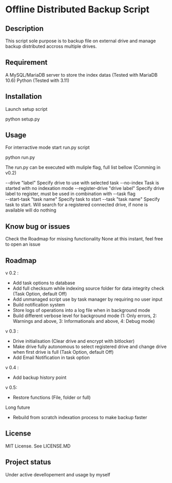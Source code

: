 # Offline Distributed Backup Script

## Description

This script sole purpose is to backup file on external drive and manage backup distributed accross multiple drives.

## Requirement

A MySQL/MariaDB server to store the index datas (Tested with MariaDB 10.6)
Python (Tested with 3.11)

## Installation

Launch setup script

 python setup.py

## Usage

For interractive mode start run.py script

 python run.py

The run.py can be executed with muliple flag, full list bellow (Comming in v0.2)

--drive	"label"					Specify drive to use with selected task
--no-index						Task is started with no indexation mode
--register-drive "drive label"	Specify drive label to register, must be used in combination with --task flag	
--start-task "task name"		Specify task to start
--task "task name"				Specify task to start. Will search for a registered connected drive, if none is available will do nothing

## Know bug or issues

Check the Roadmap for missing functionality
None at this instant, feel free to open an issue

## Roadmap

v 0.2 :
- Add task options to database
- Add full checksum while indexing source folder for data integrity check (Task Option, default Off)
- Add unmanaged script use by task manager by requiring no user input
- Build notification system
- Store logs of operations into a log file when in background mode
- Build different verbose level for background mode (1: Only errors, 2: Warnings and above, 3: Informationals and above, 4: Debug mode)

v 0.3 :
- Drive initialisation (Clear drive and encrypt with bitlocker)
- Make drive fully autonomous to select registered drive and change drive when first drive is full (Task Option, default Off)
- Add Email Notification in task option

v 0.4 :
- Add backup history point

v 0.5:
- Restore functions (File, folder or full)

Long future
- Rebuild from scratch indexation process to make backup faster

## License
MIT License. See LICENSE.MD

## Project status
Under active devellopement and usage by myself
